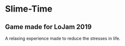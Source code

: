 # Slime-Time

## Game made for LoJam 2019
A relaxing experience made to reduce the stresses in life.

